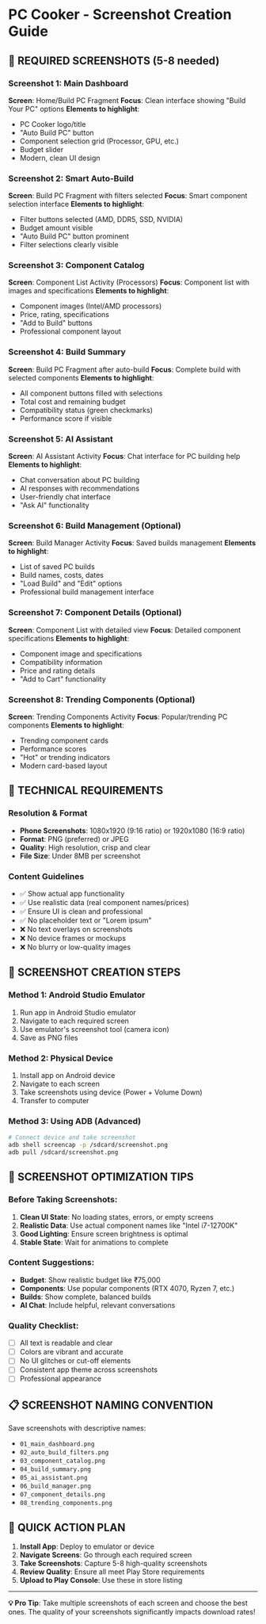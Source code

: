 # PC Cooker - Screenshot Creation Guide

## 📱 **REQUIRED SCREENSHOTS (5-8 needed)**

### **Screenshot 1: Main Dashboard** 
**Screen**: Home/Build PC Fragment
**Focus**: Clean interface showing "Build Your PC" options
**Elements to highlight**:
- PC Cooker logo/title
- "Auto Build PC" button
- Component selection grid (Processor, GPU, etc.)
- Budget slider
- Modern, clean UI design

### **Screenshot 2: Smart Auto-Build**
**Screen**: Build PC Fragment with filters selected
**Focus**: Smart component selection interface
**Elements to highlight**:
- Filter buttons selected (AMD, DDR5, SSD, NVIDIA)
- Budget amount visible
- "Auto Build PC" button prominent
- Filter selections clearly visible

### **Screenshot 3: Component Catalog**
**Screen**: Component List Activity (Processors)
**Focus**: Component list with images and specifications
**Elements to highlight**:
- Component images (Intel/AMD processors)
- Price, rating, specifications
- "Add to Build" buttons
- Professional component layout

### **Screenshot 4: Build Summary**
**Screen**: Build PC Fragment after auto-build
**Focus**: Complete build with selected components
**Elements to highlight**:
- All component buttons filled with selections
- Total cost and remaining budget
- Compatibility status (green checkmarks)
- Performance score if visible

### **Screenshot 5: AI Assistant**
**Screen**: AI Assistant Activity
**Focus**: Chat interface for PC building help
**Elements to highlight**:
- Chat conversation about PC building
- AI responses with recommendations
- User-friendly chat interface
- "Ask AI" functionality

### **Screenshot 6: Build Management** (Optional)
**Screen**: Build Manager Activity
**Focus**: Saved builds management
**Elements to highlight**:
- List of saved PC builds
- Build names, costs, dates
- "Load Build" and "Edit" options
- Professional build management interface

### **Screenshot 7: Component Details** (Optional)
**Screen**: Component List with detailed view
**Focus**: Detailed component specifications
**Elements to highlight**:
- Component image and specifications
- Compatibility information
- Price and rating details
- "Add to Cart" functionality

### **Screenshot 8: Trending Components** (Optional)
**Screen**: Trending Components Activity
**Focus**: Popular/trending PC components
**Elements to highlight**:
- Trending component cards
- Performance scores
- "Hot" or trending indicators
- Modern card-based layout

## 📐 **TECHNICAL REQUIREMENTS**

### **Resolution & Format**
- **Phone Screenshots**: 1080x1920 (9:16 ratio) or 1920x1080 (16:9 ratio)
- **Format**: PNG (preferred) or JPEG
- **Quality**: High resolution, crisp and clear
- **File Size**: Under 8MB per screenshot

### **Content Guidelines**
- ✅ Show actual app functionality
- ✅ Use realistic data (real component names/prices)
- ✅ Ensure UI is clean and professional
- ✅ No placeholder text or "Lorem ipsum"
- ❌ No text overlays on screenshots
- ❌ No device frames or mockups
- ❌ No blurry or low-quality images

## 🎯 **SCREENSHOT CREATION STEPS**

### **Method 1: Android Studio Emulator**
1. Run app in Android Studio emulator
2. Navigate to each required screen
3. Use emulator's screenshot tool (camera icon)
4. Save as PNG files

### **Method 2: Physical Device**
1. Install app on Android device
2. Navigate to each screen
3. Take screenshots using device (Power + Volume Down)
4. Transfer to computer

### **Method 3: Using ADB (Advanced)**
```bash
# Connect device and take screenshot
adb shell screencap -p /sdcard/screenshot.png
adb pull /sdcard/screenshot.png
```

## 🎨 **SCREENSHOT OPTIMIZATION TIPS**

### **Before Taking Screenshots**:
1. **Clean UI State**: No loading states, errors, or empty screens
2. **Realistic Data**: Use actual component names like "Intel i7-12700K"
3. **Good Lighting**: Ensure screen brightness is optimal
4. **Stable State**: Wait for animations to complete

### **Content Suggestions**:
- **Budget**: Show realistic budget like ₹75,000
- **Components**: Use popular components (RTX 4070, Ryzen 7, etc.)
- **Builds**: Show complete, balanced builds
- **AI Chat**: Include helpful, relevant conversations

### **Quality Checklist**:
- [ ] All text is readable and clear
- [ ] Colors are vibrant and accurate
- [ ] No UI glitches or cut-off elements
- [ ] Consistent app theme across screenshots
- [ ] Professional appearance

## 📋 **SCREENSHOT NAMING CONVENTION**

Save screenshots with descriptive names:
- `01_main_dashboard.png`
- `02_auto_build_filters.png`
- `03_component_catalog.png`
- `04_build_summary.png`
- `05_ai_assistant.png`
- `06_build_manager.png`
- `07_component_details.png`
- `08_trending_components.png`

## 🚀 **QUICK ACTION PLAN**

1. **Install App**: Deploy to emulator or device
2. **Navigate Screens**: Go through each required screen
3. **Take Screenshots**: Capture 5-8 high-quality screenshots
4. **Review Quality**: Ensure all meet Play Store requirements
5. **Upload to Play Console**: Use these in store listing

---

**💡 Pro Tip**: Take multiple screenshots of each screen and choose the best ones. The quality of your screenshots significantly impacts download rates!
